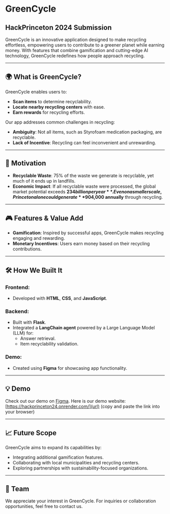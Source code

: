 # GreenCycle

## HackPrinceton 2024 Submission

GreenCycle is an innovative application designed to make recycling effortless, empowering users to contribute to a greener planet while earning money. With features that combine gamification and cutting-edge AI technology, GreenCycle redefines how people approach recycling.

---

## 🌍 **What is GreenCycle?**

GreenCycle enables users to:
- **Scan items** to determine recyclability.
- **Locate nearby recycling centers** with ease.
- **Earn rewards** for recycling efforts.

Our app addresses common challenges in recycling:
- **Ambiguity**: Not all items, such as Styrofoam medication packaging, are recyclable.
- **Lack of Incentive**: Recycling can feel inconvenient and unrewarding.

---

## 🚀 **Motivation**

- **Recyclable Waste**: 75% of the waste we generate is recyclable, yet much of it ends up in landfills.
- **Economic Impact**: If all recyclable waste were processed, the global market potential exceeds **$234 billion per year**. Even on a smaller scale, Princeton alone could generate **$904,000 annually** through recycling.

---

## 🎮 **Features & Value Add**

- **Gamification**: Inspired by successful apps, GreenCycle makes recycling engaging and rewarding.
- **Monetary Incentives**: Users earn money based on their recycling contributions.

---

## 🛠️ **How We Built It**

### Frontend:
- Developed with **HTML**, **CSS**, and **JavaScript**.

### Backend:
- Built with **Flask**.
- Integrated a **LangChain agent** powered by a Large Language Model (LLM) for:
  - Answer retrieval.
  - Item recyclability validation.

### Demo:
- Created using **Figma** for showcasing app functionality.

---

## 💡 **Demo**
Check out our demo on [Figma](https://www.figma.com/). Here is our demo website: [https://hackprinceton24.onrender.com/](url) (copy and paste the link into your browser)

---

## 📈 **Future Scope**
GreenCycle aims to expand its capabilities by:
- Integrating additional gamification features.
- Collaborating with local municipalities and recycling centers.
- Exploring partnerships with sustainability-focused organizations.

---

## 🤝 **Team**
We appreciate your interest in GreenCycle. For inquiries or collaboration opportunities, feel free to contact us.
